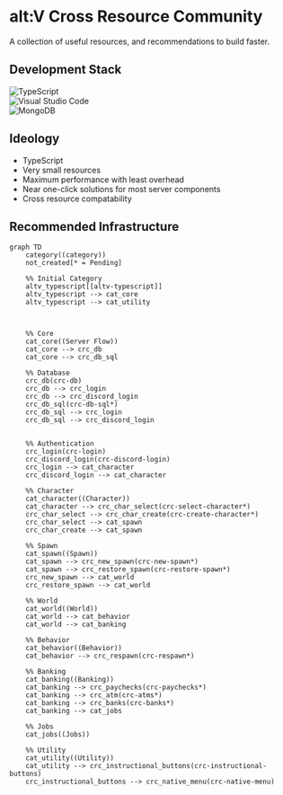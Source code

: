 # alt:V Cross Resource Community

A collection of useful resources, and recommendations to build faster.

## Development Stack

![TypeScript](https://img.shields.io/badge/typescript-%23007ACC.svg?style=for-the-badge&logo=typescript&logoColor=white)
<br />
![Visual Studio Code](https://img.shields.io/badge/Visual%20Studio%20Code-0078d7.svg?style=for-the-badge&logo=visual-studio-code&logoColor=white)
<br />
![MongoDB](https://img.shields.io/badge/MongoDB-%234ea94b.svg?style=for-the-badge&logo=mongodb&logoColor=white)

## Ideology

- TypeScript
- Very small resources
- Maximum performance with least overhead
- Near one-click solutions for most server components
- Cross resource compatability


## Recommended Infrastructure

```mermaid
graph TD
    category((category))
    not_created[* = Pending]

    %% Initial Category
    altv_typescript[[altv-typescript]]
    altv_typescript --> cat_core
    altv_typescript --> cat_utility

   

    %% Core
    cat_core((Server Flow))
    cat_core --> crc_db
    cat_core --> crc_db_sql

    %% Database
    crc_db(crc-db)
    crc_db --> crc_login
    crc_db --> crc_discord_login
    crc_db_sql(crc-db-sql*)
    crc_db_sql --> crc_login
    crc_db_sql --> crc_discord_login
   

    %% Authentication
    crc_login(crc-login)
    crc_discord_login(crc-discord-login)
    crc_login --> cat_character
    crc_discord_login --> cat_character

    %% Character
    cat_character((Character))
    cat_character --> crc_char_select(crc-select-character*)
    crc_char_select --> crc_char_create(crc-create-character*)
    crc_char_select --> cat_spawn
    crc_char_create --> cat_spawn

    %% Spawn
    cat_spawn((Spawn))
    cat_spawn --> crc_new_spawn(crc-new-spawn*)
    cat_spawn --> crc_restore_spawn(crc-restore-spawn*)
    crc_new_spawn --> cat_world
    crc_restore_spawn --> cat_world

    %% World
    cat_world((World))
    cat_world --> cat_behavior
    cat_world --> cat_banking
   
    %% Behavior
    cat_behavior((Behavior))
    cat_behavior --> crc_respawn(crc-respawn*)

    %% Banking
    cat_banking((Banking))
    cat_banking --> crc_paychecks(crc-paychecks*)
    cat_banking --> crc_atm(crc-atms*)
    cat_banking --> crc_banks(crc-banks*)
    cat_banking --> cat_jobs

    %% Jobs
    cat_jobs((Jobs))

    %% Utility
    cat_utility((Utility))
    cat_utility --> crc_instructional_buttons(crc-instructional-buttons)
    crc_instructional_buttons --> crc_native_menu(crc-native-menu)
```
